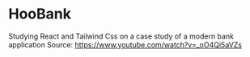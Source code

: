 # HooBank
Studying React and Tailwind Css on a case study of a modern bank application
Source: https://www.youtube.com/watch?v=_oO4Qi5aVZs
